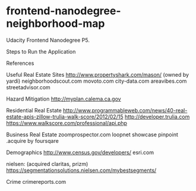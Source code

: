 # frontend-nanodegree-neighborhood-map
Udacity Frontend Nanodegree P5.

Steps to Run the Application


References


Useful Real Estate Sites
http://www.propertyshark.com/mason/  (owned by yardi)
neighborhoodscout.com
movoto.com
city-data.com
areavibes.com
streetadvisor.com

Hazard Mitigation
http://myplan.calema.ca.gov

Residential Real Estate
http://www.programmableweb.com/news/40-real-estate-apis-zillow-trulia-walk-score/2012/02/15
http://developer.trulia.com
https://www.walkscore.com/professional/api.php

Business Real Estate
zoomprospector.com
loopnet
showcase
pinpoint .acquire by foursqare

Demographics
http://www.census.gov/developers/
esri.com

nielsen: (acquired claritas, prizm)
https://segmentationsolutions.nielsen.com/mybestsegments/

Crime
crimereports.com
